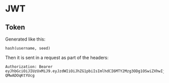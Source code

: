# JWT

## Token

Generated like this:

```
hash(username, seed)
```

Then it is sent in a request as part of the headers:

```
Authorization: Bearer eyJhbGciOiJIUzUxMiJ9.eyJzdWIiOiJhZG1pbiIsImlhdCI6MTY2Mzg3ODg1OSwiZXhwIjoxNjYzODk2ODU5fQ.DIBmr27zIOWsqlPWVaivVto4LRPRGW2U8uZg_FokRFlSzUv8I2YrkFaYLS5ar6vUH1r3Tekr-QMwADOqKtYUcg
```
